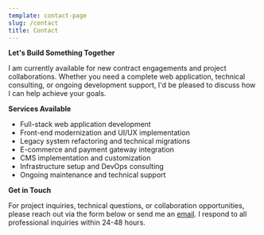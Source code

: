 ```yaml
---
template: contact-page
slug: /contact
title: Contact
---
```

**Let's Build Something Together**

I am currently available for new contract engagements and project collaborations. Whether you need a complete web application, technical consulting, or ongoing development support, I'd be pleased to discuss how I can help achieve your goals.

**Services Available**

- Full-stack web application development
- Front-end modernization and UI/UX implementation
- Legacy system refactoring and technical migrations
- E-commerce and payment gateway integration
- CMS implementation and customization
- Infrastructure setup and DevOps consulting
- Ongoing maintenance and technical support

**Get in Touch**

For project inquiries, technical questions, or collaboration opportunities, please reach out via the form below or send me an [email](mailto:dev@imihnea.com). I respond to all professional inquiries within 24-48 hours.